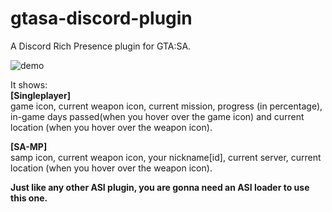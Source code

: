 # gtasa-discord-plugin
A Discord Rich Presence plugin for GTA:SA.

![demo](https://i.imgur.com/AYDK30W.png)

It shows:  
**[Singleplayer]**  
game icon, current weapon icon, current mission, progress (in percentage), in-game days passed(when you hover over the game icon) and current location (when you hover over the weapon icon).  
  
**[SA-MP]**  
samp icon, current weapon icon, your nickname[id], current server, current location (when you hover over the weapon icon).  
  
**Just like any other ASI plugin, you are gonna need an ASI loader to use this one.**
